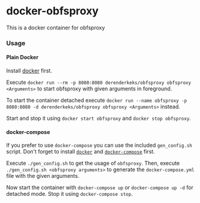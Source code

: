 # docker-obfsproxy

This is a docker container for obfsproxy

### Usage

#### Plain Docker

Install [docker](https://docs.docker.com/engine/installation/) first.

Execute `docker run --rm -p 8080:8080 derenderkeks/obfsproxy obfsproxy <Arguments>` to start obfsproxy with given arguments in foreground.

To start the container detached execute `docker run --name obfsproxy -p 8080:8080 -d derenderkeks/obfsproxy obfsproxy <Arguments>` instead.

Start and stop it using `docker start obfsproxy` and `docker stop obfsproxy`.

#### docker-compose

If you prefer to use `docker-compose` you can use the included `gen_config.sh` script. Don't forget to install [`docker`](https://docs.docker.com/engine/installation/) and [`docker-compose`](https://docs.docker.com/compose/install/) first.

Execute `./gen_config.sh` to get the usage of `obfsproxy`. Then, execute `./gen_config.sh <obfsproxy arguments>` to generate the `docker-compose.yml` file with the given arguments.

Now start the container with `docker-compose up` or `docker-compose up -d` for detached mode. Stop it using `docker-compose stop`.